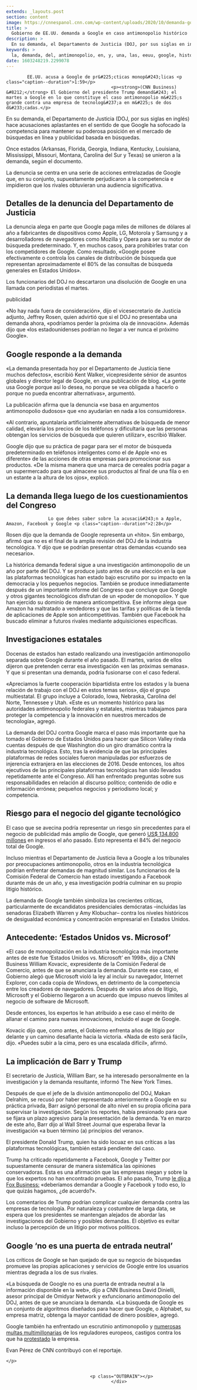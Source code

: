 ```yaml
--- 
extends: _layouts.post 
section: content 
image: https://cnnespanol.cnn.com/wp-content/uploads/2020/10/demanda-google-DOJ.jpg?quality=100&strip=info 
title: > 
  Gobierno de EE.UU. demanda a Google en caso antimonopolio histórico 
description: > 
  En su demanda, el Departamento de Justicia (DOJ, por sus siglas en inglés) hace acusaciones aplastantes en el sentido de que Google ha sofocado la competencia para mantener su poderosa posición en el mercado de búsquedas en línea y publicidad basada en búsquedas.La denuncia se centra en una serie de acciones entrelazadas de Google que, en su conjunto, supuestamente perjudicaron a la competencia e impidieron que los rivales obtuvieran una audiencia significativa.Los funcionarios del DOJ no descartaron una disolución de Google en una llamada con periodistas el martes.La publicación afirma que la denuncia «se basa en argumentos antimonopolio dudosos» que «no ayudarían en nada a los consumidores».La implicación de Barr y TrumpEl secretario de Justicia, William Barr, se ha interesado personalmente en la investigación y la demanda resultante, informó The New York Times. 
keywords: > 
  la, demanda, del, antimonopolio, en, y, una, las, eeuu, google, histórico, el, gobierno, que, caso, los 
date: 1603248219.2299078 
--- 
```

<div><p class="share follow flush-left invisible">
	</p>
																	<p id="fave-video1" class="first"></p>
					 
			EE.UU. acusa a Google de pr&#225;cticas monop&#243;licas <p class="caption--duration">1:59</p>
											<p><strong>(CNN Business) &#8212;</strong> El Gobierno del presidente Trump demand&#243; el martes a Google en lo que constituye el caso antimonopolio m&#225;s grande contra una empresa de tecnolog&#237;a en m&#225;s de dos d&#233;cadas.</p>
<p>En su demanda, el Departamento de Justicia (DOJ, por sus siglas en ingl&#233;s) hace acusaciones aplastantes en el sentido de que Google ha sofocado la competencia para mantener su poderosa posici&#243;n en el mercado de b&#250;squedas en l&#237;nea y publicidad basada en b&#250;squedas.</p>
<p>Once estados (Arkansas, Florida, Georgia, Indiana, Kentucky, Louisiana, Mississippi, Missouri, Montana, Carolina del Sur y Texas) se unieron a la demanda, seg&#250;n el documento.</p><p id="ad_nat_btf_01" class="cnn_adtag cnn_adtag--dfp"></p><p>La denuncia se centra en una serie de acciones entrelazadas de Google que, en su conjunto, supuestamente perjudicaron a la competencia e impidieron que los rivales obtuvieran una audiencia significativa.</p>
<h2>Detalles de la denuncia del Departamento de Justicia</h2>
<p>La denuncia alega en parte que Google paga miles de millones de d&#243;lares al a&#241;o a fabricantes de dispositivos como Apple, LG, Motorola y Samsung y a desarrolladores de navegadores como Mozilla y Opera para ser su motor de b&#250;squeda predeterminado. Y, en muchos casos, para prohibirles tratar con los competidores de Google. Como resultado, &#171;Google posee efectivamente o controla los canales de distribuci&#243;n de b&#250;squeda que representan aproximadamente el 80% de las consultas de b&#250;squeda generales en Estados Unidos&#187;.</p>
<p>Los funcionarios del DOJ no descartaron una disoluci&#243;n&#160;de Google en una llamada con periodistas el martes.</p><p class="ad-heading-text">publicidad</p><p id="ad_out_vid_01" class="ad"></p><p>&#171;No hay nada fuera de consideraci&#243;n&#187;, dijo el vicesecretario de Justicia adjunto, Jeffrey Rosen,&#160;quien advirti&#243; que si el DOJ no presentaba una demanda ahora, &#171;podr&#237;amos perder la pr&#243;xima ola de innovaci&#243;n&#187;. Adem&#225;s dijo que &#171;los estadounidenses podr&#237;an no llegar a ver nunca el pr&#243;ximo Google&#187;.</p>
<h2>Google responde a la demanda</h2>
<p>&#171;La demanda presentada hoy por el Departamento de Justicia tiene muchos defectos&#187;, escribi&#243; Kent Walker, vicepresidente s&#233;nior de asuntos globales y director legal de Google, en una publicaci&#243;n de blog. &#171;La gente usa Google porque as&#237; lo desea, no porque se vea obligada a hacerlo o porque no pueda encontrar alternativas&#187;, argument&#243;.</p>
<p>La publicaci&#243;n afirma que la denuncia &#171;se basa en argumentos antimonopolio dudosos&#187; que &#171;no ayudar&#237;an en nada a los consumidores&#187;.</p>
 
<p>&#171;Al contrario, apuntalar&#237;a artificialmente alternativas de b&#250;squeda de menor calidad, elevar&#237;a los precios de los tel&#233;fonos y dificultar&#237;a que las personas obtengan los servicios de b&#250;squeda que quieren utilizar&#187;, escribi&#243; Walker.</p>
<p>Google dijo que su pr&#225;ctica de pagar para ser el motor de b&#250;squeda predeterminado en tel&#233;fonos inteligentes como el de Apple &#171;no es diferente&#187; de las acciones de otras empresas para promocionar sus productos. &#171;De la misma manera que una marca de cereales podr&#237;a pagar a un supermercado para que almacene sus productos al final de una fila o en un estante a la altura de los ojos&#187;, explic&#243;.</p>
<h2>La demanda llega luego de los cuestionamientos del Congreso</h2>
<p id="fave-video2" class="not-first"></p>
						 
					Lo que debes saber sobre la acusaci&#243;n a Apple, Amazon, Facebook y Google <p class="caption--duration">2:28</p>
<p>Rosen dijo que la demanda de Google representa un &#171;hito&#187;. Sin embargo, afirm&#243; que no es el final de la amplia revisi&#243;n del DOJ de la industria tecnol&#243;gica. Y dijo que se podr&#237;an presentar otras demandas &#171;cuando sea necesario&#187;.</p>
<p>La hist&#243;rica demanda federal sigue a una investigaci&#243;n antimonopolio de un a&#241;o por parte del DOJ. Y se produce justo antes de una elecci&#243;n en la que las plataformas tecnol&#243;gicas han estado bajo escruti&#241;o por su impacto en la democracia y los peque&#241;os negocios. Tambi&#233;n se produce inmediatamente despu&#233;s de un importante informe del Congreso que concluye que Google y otros gigantes tecnol&#243;gicos disfrutan de un &#171;poder de monopolio&#187;. Y que han ejercido su dominio de manera anticompetitiva. Ese informe alega que Amazon ha maltratado a vendedores y que las tarifas y pol&#237;ticas de la tienda de aplicaciones de Apple son anticompetitivas. Tambi&#233;n que Facebook ha buscado eliminar a futuros rivales mediante adquisiciones espec&#237;ficas.</p>
<h2>Investigaciones estatales</h2>
<p>Docenas de estados han estado realizando una investigaci&#243;n antimonopolio separada sobre Google durante el a&#241;o pasado. El martes, varios de ellos dijeron que pretenden cerrar esa investigaci&#243;n &#171;en las pr&#243;ximas semanas&#187;. Y que si presentan una demanda, podr&#237;a fusionarse con el caso federal.</p>
<p>&#171;Apreciamos la fuerte cooperaci&#243;n bipartidista entre los estados y la buena relaci&#243;n de trabajo con el DOJ en estos temas serios&#187;, dijo el grupo multiestatal. El grupo incluye a Colorado, Iowa, Nebraska, Carolina del Norte, Tennessee y Utah. &#171;Este es un momento hist&#243;rico para las autoridades antimonopolio federales y estatales, mientras trabajamos para proteger la competencia y la innovaci&#243;n en nuestros mercados de tecnolog&#237;a&#187;, agreg&#243;.</p>
<p>La demanda del DOJ contra Google marca el paso m&#225;s importante que ha tomado el Gobierno de Estados Unidos para hacer que Silicon Valley rinda cuentas despu&#233;s de que Washington dio un giro dram&#225;tico contra la industria tecnol&#243;gica. Esto, tras la evidencia de que las principales plataformas de redes sociales fueron manipuladas por esfuerzos de injerencia extranjera en las elecciones de 2016. Desde entonces, los altos ejecutivos de las principales plataformas tecnol&#243;gicas han sido llevados repetidamente ante el Congreso. All&#237; han enfrentado preguntas sobre sus responsabilidades en relaci&#243;n al discurso pol&#237;tico; contenido de odio e informaci&#243;n err&#243;nea; peque&#241;os negocios y periodismo local; y competencia.</p>
<h2>Riesgo para el negocio del gigante tecnol&#243;gico</h2>
<p>El caso que se avecina podr&#237;a representar un riesgo sin precedentes para el negocio de publicidad m&#225;s amplio de Google, que gener&#243; <a href="https://abc.xyz/investor/static/pdf/20200204_alphabet_10K.pdf?cache=cdd6dbf">US$ 134.800 millones</a> en ingresos el a&#241;o pasado. Esto representa el 84% del negocio total de Google.</p>
<p>Incluso mientras el Departamento de Justicia lleva a Google a los tribunales por preocupaciones antimonopolio, otros en la industria tecnol&#243;gica podr&#237;an enfrentar demandas de magnitud similar. Los funcionarios de la Comisi&#243;n Federal de Comercio han estado investigando a Facebook durante m&#225;s de un a&#241;o, y esa investigaci&#243;n podr&#237;a culminar en su propio litigio hist&#243;rico.</p>
<p>La demanda de Google tambi&#233;n simboliza las crecientes cr&#237;ticas, particularmente de excandidatos presidenciales dem&#243;cratas &#8211;incluidas las senadoras Elizabeth Warren y Amy Klobuchar&#8211; contra los niveles hist&#243;ricos de desigualdad econ&#243;mica y concentraci&#243;n empresarial en Estados Unidos.</p>
<h2>Antecedente: &#8216;Estados Unidos vs. Microsof&#8217;</h2>
<p>&#171;El caso de monopolizaci&#243;n en la industria tecnol&#243;gica m&#225;s importante antes de este fue &#8216;Estados Unidos vs. Microsoft&#8217; en 1998&#187;, dijo a CNN Business William Kovacic, expresidente de la Comisi&#243;n Federal de Comercio, antes de que se anunciara la demanda. Durante ese caso, el Gobierno aleg&#243; que Microsoft viol&#243; la ley al incluir su navegador, Internet Explorer, con cada copia de Windows, en detrimento de la competencia entre los creadores de navegadores. Despu&#233;s de varios a&#241;os de litigio, Microsoft y el Gobierno llegaron a un acuerdo que impuso nuevos l&#237;mites al negocio de software de Microsoft.</p>
 
<p>Desde entonces, los expertos le han atribuido a ese caso el m&#233;rito de allanar el camino para nuevas innovaciones, incluido el auge de Google.</p>
<p>Kovacic dijo que, como antes, el Gobierno enfrenta a&#241;os de litigio por delante y un camino desafiante hacia la victoria. &#171;Nada de esto ser&#225; f&#225;cil&#187;, dijo. &#171;Puedes subir a la cima, pero es una escalada dif&#237;cil&#187;, afirm&#243;.</p>
<h2>La implicaci&#243;n de Barr y Trump</h2>
<p>El secretario de Justicia, William Barr, se ha interesado personalmente en la investigaci&#243;n y la demanda resultante, inform&#243; The New York Times.</p>
<p>Despu&#233;s de que el jefe de la divisi&#243;n antimonopolio del DOJ, Makan Delrahim, se recus&#243; por haber representado anteriormente a Google en su pr&#225;ctica privada, Barr asign&#243; personal de alto nivel en su propia oficina para supervisar la investigaci&#243;n. Seg&#250;n los reportes, hab&#237;a presionado para que se fijara un plazo agresivo para la presentaci&#243;n de la demanda. Ya en marzo de este a&#241;o, Barr dijo al Wall Street Journal que esperaba llevar la investigaci&#243;n &#171;a buen t&#233;rmino (a) principios del verano&#187;.</p>
<p>El presidente Donald Trump, quien ha sido locuaz en sus cr&#237;ticas a las plataformas tecnol&#243;gicas, tambi&#233;n estar&#225; pendiente del caso.</p>
<p>Trump ha criticado repetidamente a Facebook, Google y Twitter por supuestamente censurar de manera sistem&#225;tica las opiniones conservadoras. Esta es una afirmaci&#243;n que las empresas niegan y sobre la que los expertos no han encontrado pruebas. El a&#241;o pasado, Trump <a href="https://variety.com/2019/digital/news/trump-sue-facebook-google-twitter-political-bias-1203253341/">le dijo a Fox Business:</a> &#171;deber&#237;amos demandar a Google y Facebook y todo eso, lo que quiz&#225;s hagamos, &#191;de acuerdo?&#187;.</p>
<p>Los comentarios de Trump podr&#237;an complicar cualquier demanda contra las empresas de tecnolog&#237;a. Por naturaleza y costumbre de larga data, se espera que los presidentes se mantengan alejados de abordar las investigaciones del Gobierno y posibles demandas. El objetivo es evitar incluso la percepci&#243;n de un litigio por motivos pol&#237;ticos.</p>
<h2>Google &#8216;no es una puerta de entrada neutral&#8217;</h2>
<p>Los cr&#237;ticos de Google se han quejado de que su negocio de b&#250;squedas promueve las propias aplicaciones y servicios de Google entre los usuarios mientras degrada a los de sus rivales.</p>
<p>&#171;La b&#250;squeda de Google no es una puerta de entrada neutral a la informaci&#243;n disponible en la web&#187;, dijo a CNN Business David Dinielli, asesor principal de Omidyar Network y exfuncionario antimonopolio del DOJ, antes de que se anunciara la demanda. &#171;La b&#250;squeda de Google es un conjunto de algoritmos dise&#241;ados para hacer que Google, o Alphabet, su empresa matriz, obtenga la mayor cantidad de dinero posible&#187;, agreg&#243;.</p>
<p>Google tambi&#233;n ha enfrentado un escrutinio antimonopolio y <a href="https://www.cnn.com/2019/03/20/tech/google-eu-antitrust/index.html">numerosas multas multimillonarias</a> de los reguladores europeos, castigos contra los que ha <a href="https://www.reuters.com/article/us-eu-alphabet-antitrust/google-protests-eye-catching-2-6-billion-eu-fine-judge-disagrees-idUSKBN2081JB">protestado</a> la empresa.</p>
<p>Evan P&#233;rez de CNN contribuy&#243; con el reportaje.
									
									

									
									
	</p> 

									
									<p class="OUTBRAIN"></p>
											</div>